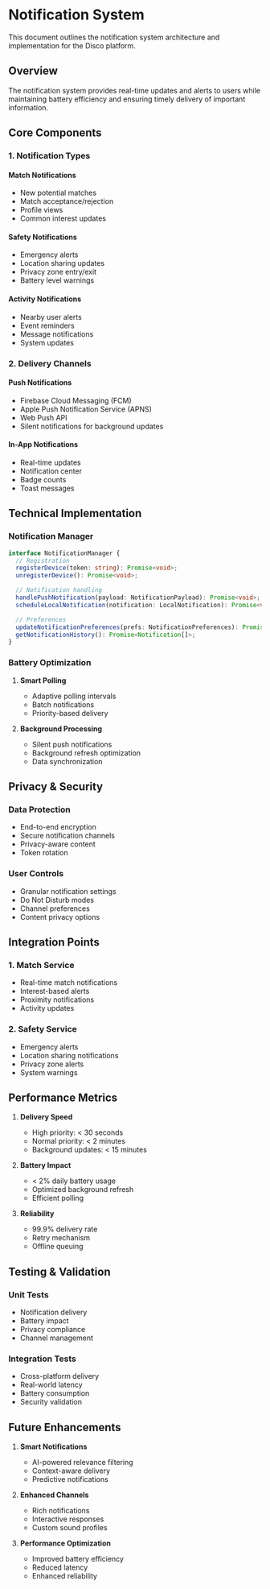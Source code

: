 # Notification System

This document outlines the notification system architecture and implementation for the Disco platform.

## Overview

The notification system provides real-time updates and alerts to users while maintaining battery efficiency and ensuring timely delivery of important information.

## Core Components

### 1. Notification Types

#### Match Notifications

- New potential matches
- Match acceptance/rejection
- Profile views
- Common interest updates

#### Safety Notifications

- Emergency alerts
- Location sharing updates
- Privacy zone entry/exit
- Battery level warnings

#### Activity Notifications

- Nearby user alerts
- Event reminders
- Message notifications
- System updates

### 2. Delivery Channels

#### Push Notifications

- Firebase Cloud Messaging (FCM)
- Apple Push Notification Service (APNS)
- Web Push API
- Silent notifications for background updates

#### In-App Notifications

- Real-time updates
- Notification center
- Badge counts
- Toast messages

## Technical Implementation

### Notification Manager

```typescript
interface NotificationManager {
  // Registration
  registerDevice(token: string): Promise<void>;
  unregisterDevice(): Promise<void>;

  // Notification handling
  handlePushNotification(payload: NotificationPayload): Promise<void>;
  scheduleLocalNotification(notification: LocalNotification): Promise<void>;

  // Preferences
  updateNotificationPreferences(prefs: NotificationPreferences): Promise<void>;
  getNotificationHistory(): Promise<Notification[]>;
}
```

### Battery Optimization

1. **Smart Polling**

   - Adaptive polling intervals
   - Batch notifications
   - Priority-based delivery

2. **Background Processing**
   - Silent push notifications
   - Background refresh optimization
   - Data synchronization

## Privacy & Security

### Data Protection

- End-to-end encryption
- Secure notification channels
- Privacy-aware content
- Token rotation

### User Controls

- Granular notification settings
- Do Not Disturb modes
- Channel preferences
- Content privacy options

## Integration Points

### 1. Match Service

- Real-time match notifications
- Interest-based alerts
- Proximity notifications
- Activity updates

### 2. Safety Service

- Emergency alerts
- Location sharing notifications
- Privacy zone alerts
- System warnings

## Performance Metrics

1. **Delivery Speed**

   - High priority: < 30 seconds
   - Normal priority: < 2 minutes
   - Background updates: < 15 minutes

2. **Battery Impact**

   - < 2% daily battery usage
   - Optimized background refresh
   - Efficient polling

3. **Reliability**
   - 99.9% delivery rate
   - Retry mechanism
   - Offline queuing

## Testing & Validation

### Unit Tests

- Notification delivery
- Battery impact
- Privacy compliance
- Channel management

### Integration Tests

- Cross-platform delivery
- Real-world latency
- Battery consumption
- Security validation

## Future Enhancements

1. **Smart Notifications**

   - AI-powered relevance filtering
   - Context-aware delivery
   - Predictive notifications

2. **Enhanced Channels**

   - Rich notifications
   - Interactive responses
   - Custom sound profiles

3. **Performance Optimization**
   - Improved battery efficiency
   - Reduced latency
   - Enhanced reliability
